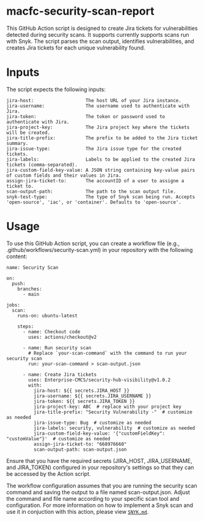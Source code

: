 # macfc-security-scan-report
This GitHub Action script is designed to create Jira tickets for vulnerabilities detected during security scans. It supports currently supports scans run with Snyk. The script parses the scan output, identifies vulnerabilities, and creates Jira tickets for each unique vulnerability found.

# Inputs
The script expects the following inputs:
```
jira-host:                   The host URL of your Jira instance.
jira-username:               The username used to authenticate with Jira.
jira-token:                  The token or password used to authenticate with Jira.
jira-project-key:            The Jira project key where the tickets will be created.
jira-title-prefix:           The prefix to be added to the Jira ticket summary.
jira-issue-type:             The Jira issue type for the created tickets.
jira-labels:                 Labels to be applied to the created Jira tickets (comma-separated).
jira-custom-field-key-value: A JSON string containing key-value pairs of custom fields and their values in Jira.
assign-jira-ticket-to:       The accountID of a user to assigne a ticket to.
scan-output-path:            The path to the scan output file.
snyk-test-type:              The type of Snyk scan being run. Accepts 'open-source', 'iac', or 'container'. Defaults to 'open-source'.
```
# Usage

To use this GitHub Action script, you can create a workflow file (e.g., .github/workflows/security-scan.yml) in your repository with the following content:
```
name: Security Scan

on:
  push:
    branches:
      - main

jobs:
  scan:
    runs-on: ubuntu-latest
    
    steps:
      - name: Checkout code
        uses: actions/checkout@v2
        
      - name: Run security scan
        # Replace `your-scan-command` with the command to run your security scan
        run: your-scan-command > scan-output.json
      
      - name: Create Jira tickets
        uses: Enterprise-CMCS/security-hub-visibility@v1.0.2
        with:
          jira-host: ${{ secrets.JIRA_HOST }}
          jira-username: ${{ secrets.JIRA_USERNAME }}
          jira-token: ${{ secrets.JIRA_TOKEN }}
          jira-project-key: ABC  # replace with your project key
          jira-title-prefix: "Security Vulnerability -"  # customize as needed
          jira-issue-type: Bug  # customize as needed
          jira-labels: security, vulnerability  # customize as needed
          jira-custom-field-key-value: '{"customFieldKey": "customValue"}'  # customize as needed
          assign-jira-ticket-to: "668976660"
          scan-output-path: scan-output.json
```

Ensure that you have the required secrets (JIRA_HOST, JIRA_USERNAME, and JIRA_TOKEN) configured in your repository's settings so that they can be accessed by the Action script.

The workflow configuration assumes that you are running the security scan command and saving the output to a file named scan-output.json. Adjust the command and file name according to your specific scan tool and configuration. For more information on how to implement a Snyk scan and use it in conjuction with this action, please view [`SNYK.md`](./SNYK.md).